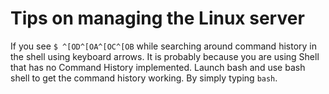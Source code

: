 # Tips on managing the Linux server
If you see `$ ^[OD^[OA^[OC^[OB` while searching around command history in the shell using keyboard arrows.
It is probably because you are using Shell that has no Command History implemented.
Launch bash and use bash shell to get the command history working. By simply typing `bash`.
